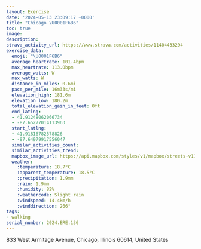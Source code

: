 ```yaml
---
layout: Exercise
date: '2024-05-13 23:09:17 +0000'
title: "Chicago \U0001F6B6"
toc: true
image:
description:
strava_activity_url: https://www.strava.com/activities/11404433294
exercise_data:
  emoji: "\U0001F6B6"
  average_heartrate: 101.4bpm
  max_heartrate: 113.0bpm
  average_watts: W
  max_watts: W
  distance_in_miles: 0.6mi
  pace_per_mile: 16m33s/mi
  elevation_high: 181.6m
  elevation_low: 180.2m
  total_elevation_gain_in_feet: 0ft
  end_latlng:
  - 41.91248062066734
  - -87.65277014113963
  start_latlng:
  - 41.91816782578826
  - -87.64979917556047
  similar_activities_count:
  similar_activities_trend:
  mapbox_image_url: https://api.mapbox.com/styles/v1/mapbox/streets-v11/static/path-5+787af2-1.0(ybz~Fbp~uODRDHJDP%40%7CSW),pin-s-s+e5b22e(-87.65202,41.91805),pin-s-f+89ae00(-87.65209,41.91449)/auto/800x800?access_token=pk.eyJ1Ijoiam9zaGJlY2ttYW4iLCJhIjoiY205eWR2aDd1MWZ6djJrbXc4a3M0bWZleiJ9.XiG9OWkNcZk2QzjJbxLB4A
  weather:
    :temperature: 18.7°C
    :apparent_temperature: 18.5°C
    :precipitation: 1.9mm
    :rain: 1.9mm
    :humidity: 82%
    :weathercode: Slight rain
    :windspeed: 14.4km/h
    :winddirection: 266°
tags:
- walking
serial_number: 2024.ERE.136
---
```

833 West Armitage Avenue, Chicago, Illinois 60614, United States
